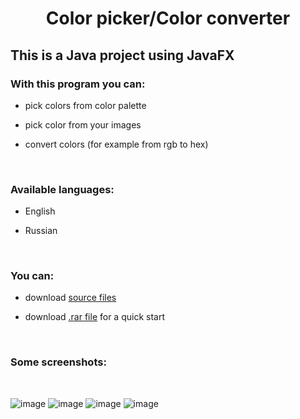 <div id="header" align="center">
  <h1>Color picker/Color converter</h1>
</div>
<h2>This is a Java project using JavaFX</h2>
<h3>With this program you can:</h3>

- pick colors from color palette

- pick color from your images
  
- convert colors (for example from rgb to hex)<br>
<br>
<h3>Available languages:</h3>

- English
  
- Russian
<br>
<h3>You can:</h3>

- download <a href="https://github.com/frizyyu/JavaColorPicker/tree/master">source files</a>

- download <a href="https://github.com/frizyyu/JavaColorPicker/tree/quick-start">.rar file</a> for a quick start
<br>
<h3>Some screenshots:</h3><br>

![image](https://github.com/user-attachments/assets/c403a774-088d-4354-8d8b-0ab3e144b4f7)
![image](https://github.com/user-attachments/assets/b6fdf5b4-3b8e-40ad-aff5-e7261625c146)
![image](https://github.com/user-attachments/assets/c89ab5cb-7a4e-4ffa-9a73-3eec15124843)
![image](https://github.com/user-attachments/assets/516c6dae-f693-4b68-9940-da9eff737170)
